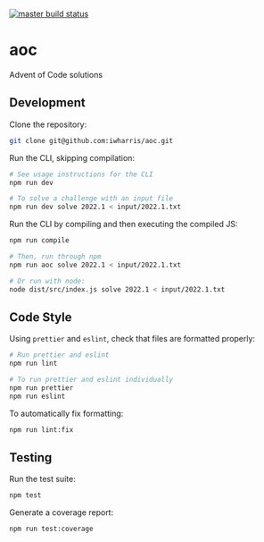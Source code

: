 [![master build status](https://github.com/iwharris/aoc/actions/workflows/build.yaml/badge.svg?branch=master)](https://github.com/iwharris/aoc/actions/workflows/build.yaml)

# aoc

Advent of Code solutions

## Development

Clone the repository:

```bash
git clone git@github.com:iwharris/aoc.git
```

Run the CLI, skipping compilation:

```bash
# See usage instructions for the CLI
npm run dev

# To solve a challenge with an input file
npm run dev solve 2022.1 < input/2022.1.txt
```

Run the CLI by compiling and then executing the compiled JS:

```bash
npm run compile

# Then, run through npm
npm run aoc solve 2022.1 < input/2022.1.txt

# Or run with node:
node dist/src/index.js solve 2022.1 < input/2022.1.txt
```

## Code Style

Using `prettier` and `eslint`, check that files are formatted properly:

```bash
# Run prettier and eslint
npm run lint

# To run prettier and eslint individually
npm run prettier
npm run eslint
```

To automatically fix formatting:

```bash
npm run lint:fix
```

## Testing

Run the test suite:

```bash
npm test
```

Generate a coverage report:

```bash
npm run test:coverage
```
